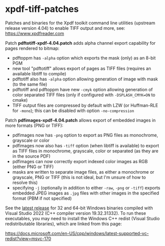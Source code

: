 # xpdf-tiff-patches

Patches and binaries for the Xpdf toolkit command line utilities (upstream release version 4.04) to enable TIFF output and more, see: https://www.xpdfreader.com

Patch **pdftotiff-xpdf-4.04.patch** adds alpha channel export capability for pages rendered to bitmap:

* pdftoppm has `-alpha` option which exports the mask (only) as an 8-bit PGM
* new tool "pdftotiff" allows export of pages as TIFF files (requires an available libtiff to compile)
* pdftotiff also has `-alpha` option allowing generation of image with mask (to the same file)
* pdftotiff and pdftoppm have new `-cmyk` option allowing generation of color separated TIFF files (only if configured with `-DSPLASH_CMYK=ON` to cmake)
* TIFF output files are compressed by default with LZW (or Huffman-RLE for `-mono`); this can be disabled with option `-no-compression`

Patch **pdfimages-xpdf-4.04.patch** allows export of embedded images in more formats (PNG or TIFF):

* pdfimages now has `-png` option to export as PNG files as monochrome, grayscale or color
* pdfimages now also has `-tiff` option (when libtiff is available) to export as TIFF files in monochrome, grayscale, color or separated (as they are in the source PDF)
* pdfimages can now correctly export indexed color images as RGB (either PNG or TIFF)
* masks are written to separate image files, as either a monochrome or grayscale, PNG or TIFF (this is not ideal, but I'm unsure of how to resolve this)
* specifying `-j` (optionally in addition to either `-raw`, `-png` or `-tiff`) exports embedded JPEG images as `.jpg` files with other images in the specified format (PBM if not specified)

See the [latest release](https://github.com/cpp-tutor/xpdf-tiff-patches/releases/tag/4.04-release2) for 32 and 64-bit Windows binaries compiled with Visual Studio 2022 (C++ compiler version 19.32.31332). To run these executables, you may need to install the Windows C++ redist (Visual Studio redistributable libraries), which are linked from this page:

https://docs.microsoft.com/en-US/cpp/windows/latest-supported-vc-redist?view=msvc-170
